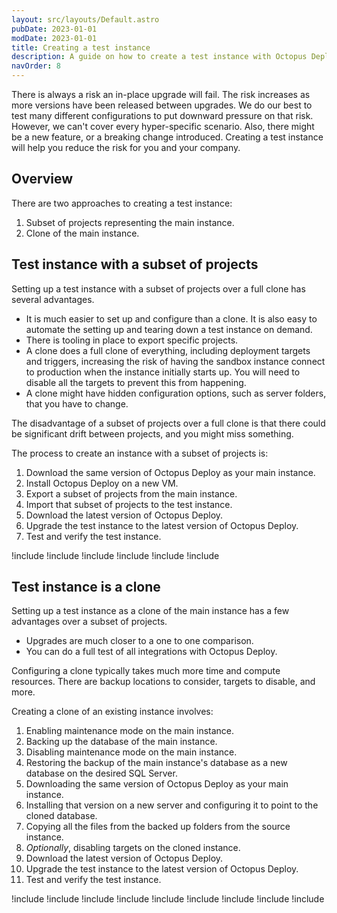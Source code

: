 ```yaml
---
layout: src/layouts/Default.astro
pubDate: 2023-01-01
modDate: 2023-01-01
title: Creating a test instance
description: A guide on how to create a test instance with Octopus Deploy
navOrder: 8
---
```


There is always a risk an in-place upgrade will fail.  The risk increases as more versions have been released between upgrades.  We do our best to test many different configurations to put downward pressure on that risk. However, we can't cover every hyper-specific scenario.  Also, there might be a new feature, or a breaking change introduced.  Creating a test instance will help you reduce the risk for you and your company.

## Overview

There are two approaches to creating a test instance:

1. Subset of projects representing the main instance.
1. Clone of the main instance.

## Test instance with a subset of projects

Setting up a test instance with a subset of projects over a full clone has several advantages.  

- It is much easier to set up and configure than a clone.  It is also easy to automate the setting up and tearing down a test instance on demand.
- There is tooling in place to export specific projects.
- A clone does a full clone of everything, including deployment targets and triggers, increasing the risk of having the sandbox instance connect to production when the instance initially starts up.  You will need to disable all the targets to prevent this from happening.
- A clone might have hidden configuration options, such as server folders, that you have to change.

The disadvantage of a subset of projects over a full clone is that there could be significant drift between projects, and you might miss something.

The process to create an instance with a subset of projects is:

1. Download the same version of Octopus Deploy as your main instance.
1. Install Octopus Deploy on a new VM.
1. Export a subset of projects from the main instance.
1. Import that subset of projects to the test instance.
1. Download the latest version of Octopus Deploy.
1. Upgrade the test instance to the latest version of Octopus Deploy.
1. Test and verify the test instance.

!include <upgrade-download-same-version>
!include <upgrade-install-test-version>
!include <upgrade-export-import-test-projects>
!include <upgrade-download-latest-version>
!include <upgrade-install-latest-version>
!include <upgrade-testing-upgraded-instance>

## Test instance is a clone

Setting up a test instance as a clone of the main instance has a few advantages over a subset of projects.

- Upgrades are much closer to a one to one comparison.
- You can do a full test of all integrations with Octopus Deploy.

Configuring a clone typically takes much more time and compute resources.  There are backup locations to consider, targets to disable, and more.  

Creating a clone of an existing instance involves:

1. Enabling maintenance mode on the main instance.
1. Backing up the database of the main instance.
1. Disabling maintenance mode on the main instance.
1. Restoring the backup of the main instance's database as a new database on the desired SQL Server.  
1. Downloading the same version of Octopus Deploy as your main instance.
1. Installing that version on a new server and configuring it to point to the cloned database.
1. Copying all the files from the backed up folders from the source instance.
1. *Optionally*, disabling targets on the cloned instance.
1. Download the latest version of Octopus Deploy.
1. Upgrade the test instance to the latest version of Octopus Deploy.
1. Test and verify the test instance.

!include <upgrade-octopus-backup-database>
!include <upgrade-restore-backup>
!include <upgrade-download-same-version>
!include <upgrade-install-cloned-version>
!include <upgrade-copy-files-for-cloned-instance>
!include <upgrade-disable-targets-cloned-instance>
!include <upgrade-download-latest-version>
!include <upgrade-install-latest-version>
!include <upgrade-testing-upgraded-instance>
